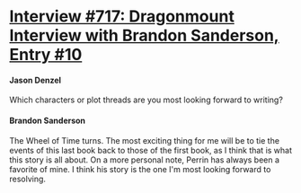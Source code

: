 # [Interview #717: Dragonmount Interview with Brandon Sanderson, Entry #10](https://www.theoryland.com/intvmain.php?i=717#10)

#### Jason Denzel

Which characters or plot threads are you most looking forward to writing?

#### Brandon Sanderson

The Wheel of Time turns. The most exciting thing for me will be to tie the events of this last book back to those of the first book, as I think that is what this story is all about. On a more personal note, Perrin has always been a favorite of mine. I think his story is the one I'm most looking forward to resolving.

